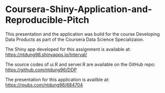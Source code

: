 # Coursera-Shiny-Application-and-Reproducible-Pitch

This presentation and the application was build for the course Developing Data Products as part of the Coursera Data Science Specializaion.

The Shiny app developed for this assignment is available at: https://ntdung96.shinyapps.io/Interval/ 

The source codes of ui.R and server.R are available on the GitHub repo: https://github.com/ntdung96/DDP

The presentation for this application is availble at: https://rpubs.com/ntdung96/684704
